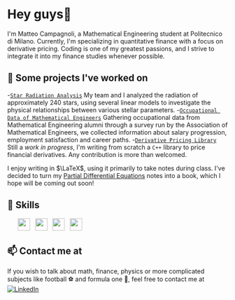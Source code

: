 
# Hey guys👋
I'm Matteo Campagnoli, a Mathematical Engineering student at Politecnico di Milano. Currently, I'm specializing in quantitative finance with a focus on derivative pricing. Coding is one of my greatest passions, and I strive to integrate it into my finance studies whenever possible.

## 📌 **Some projects I've worked on**
-[`Star Radiation Analysis`](https://github.com/Dr4k3z/star_radiation_analysis#star-radiation-analysis) My team and I analyzed the radiation of approximately 240 stars, using several linear models to investigate the physical relationships between various stellar parameters. 
-[`Occupational Data of Mathematical Engineers`](https://aim-mate.it/orientamento/statistiche-occupazionali) Gathering occupational data from Mathematical Engineering alumni through a survey run by the Association of Mathematical Engineers, we collected information about salary progression, employment satisfaction and career paths. 
-[`Derivative Pricing Library`](https://github.com/Dr4k3z/option-calibration) Still a _work in progress_, I'm writing from scratch a `C++` library to price financial derivatives. Any contribution is more than welcomed.

I enjoy writing in $\LaTeX$, using it primarily to take notes during class. I've decided to turn my [Partial Differential Equations]() notes into a book, which I hope will be coming out soon!
## 🚀 **Skills**

<ul>
        <img src='https://cdn.jsdelivr.net/gh/devicons/devicon/icons/python/python-original.svg' height='28'>  &nbsp 
        <img src='https://cdn.jsdelivr.net/gh/devicons/devicon/icons/r/r-original.svg' height='28'> &nbsp
        <img src='https://cdn.jsdelivr.net/gh/devicons/devicon/icons/matlab/matlab-original.svg' height='28'>  &nbsp
        <img src='https://cdn.jsdelivr.net/gh/devicons/devicon/icons/cplusplus/cplusplus-original.svg' height='28'>  &nbsp 
</ul>

## 📫 **Contact me at**
If you wish to talk about math, finance, physics or more complicated subjects like football :soccer: and formula one :checkered_flag:, feel free to contact me at  [![LinkedIn](https://img.shields.io/badge/-LinkedIn-blue?style=flat&logo=Linkedin&logoColor=white)](www.linkedin.com/in/matteo-campagnoli-3a515b1bb)

